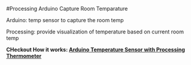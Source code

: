 #Processing Arduino Capture Room Temparature

Arduino: temp sensor to capture the room temp

Processing: provide visualization of temperature based on current room temp

**CHeckout How it works: [Arduino Temperature Sensor with Processing Thermometer](https://www.youtube.com/watch?v=ix9IU_IzjvI)**
